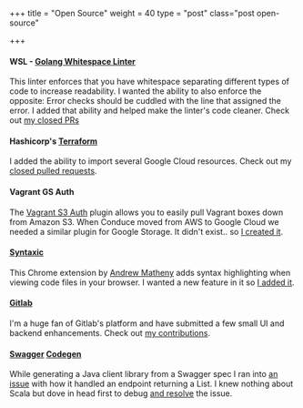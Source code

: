 +++
title = "Open Source"
weight = 40
type = "post"
class="post open-source"

+++

#### WSL - [Golang Whitespace Linter](https://github.com/bombsimon/wsl)

This linter enforces that you have whitespace separating different types of code to increase readability. I wanted the ability to also enforce the opposite: Error checks should be cuddled with the line that assigned the error. I added that ability and helped make the linter's code cleaner. Check out [my closed PRs](https://github.com/bombsimon/wsl/pulls?q=is%3Apr+is%3Aclosed+author%3Ajdipierro)

#### Hashicorp's [Terraform](https://terraform.io)

I added the ability to import several Google Cloud resources. Check out my [closed pulled requests](https://github.com/hashicorp/terraform/pulls?q=is%3Apr+is%3Aclosed+author%3AJDiPierro). 

#### Vagrant GS Auth

The [Vagrant S3 Auth](https://github.com/WhoopInc/vagrant-s3auth) plugin allows you to easily pull Vagrant boxes down from Amazon S3. When Conduce moved from AWS to Google Cloud we needed a similar plugin for Google Storage. It didn't exist.. so [I created it](https://rubygems.org/gems/vagrant-gsauth/versions/1.0.0).  

#### [Syntaxic](https://chrome.google.com/webstore/detail/syntaxtic/cgjalgdhmbpaacnnejmodfinclbdgaci?hl=en)

This Chrome extension by [Andrew Matheny](https://github.com/ajmath) adds syntax highlighting when viewing code files in your browser. I wanted a new feature in it so [I added it](https://github.com/ajmath/Syntaxtic/pull/62).

#### [Gitlab](https://www.gitlab.com)

I'm a huge fan of Gitlab's platform and have submitted a few small UI and backend enhancements. Check out [my contributions](https://gitlab.com/gitlab-org/gitlab-ce/merge_requests?author_username=jdipierro&scope=all&state=all).

#### [Swagger](http://swagger.io/) [Codegen](http://swagger.io/swagger-codegen/)

While generating a Java client library from a Swagger spec I ran into [an issue](https://github.com/swagger-api/swagger-codegen/issues/214) with how it handled an endpoint returning a List. I knew nothing about Scala but dove in head first to debug [and resolve](https://github.com/swagger-api/swagger-codegen/pull/215) the issue.
